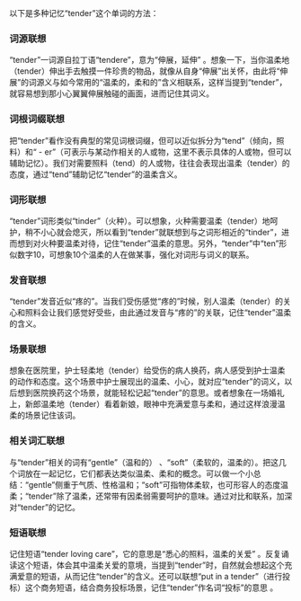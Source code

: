 以下是多种记忆“tender”这个单词的方法：

### 词源联想
“tender”一词源自拉丁语“tendere”，意为“伸展，延伸” 。想象一下，当你温柔地（tender）伸出手去触摸一件珍贵的物品，就像从自身“伸展”出关怀，由此将“伸展”的词源义与如今常用的“温柔的，柔和的”含义相联系，这样当提到“tender”，就容易想到那小心翼翼伸展触碰的画面，进而记住其词义。

### 词根词缀联想
把“tender”看作没有典型的常见词根词缀，但可以近似拆分为“tend”（倾向，照料）和“ - er”（可表示与某动作相关的人或物，这里不表示具体的人或物，但可以辅助记忆）。我们对需要照料（tend）的人或物，往往会表现出温柔（tender）的态度，通过“tend”辅助记忆“tender”的温柔含义。

### 词形联想
“tender”词形类似“tinder”（火种）。可以想象，火种需要温柔（tender）地呵护，稍不小心就会熄灭，所以看到“tender”就联想到与之词形相近的“tinder”，进而想到对火种要温柔对待，记住“tender”温柔的意思。另外，“tender”中“ten”形似数字10，可想象10个温柔的人在做某事，强化对词形与词义的联系。

### 发音联想
“tender”发音近似“疼的”。当我们受伤感觉“疼的”时候，别人温柔（tender）的关心和照料会让我们感觉好受些，由此通过发音与“疼的”的关联，记住“tender”温柔的含义。

### 场景联想
想象在医院里，护士轻柔地（tender）给受伤的病人换药，病人感受到护士温柔的动作和态度。这个场景中护士展现出的温柔、小心，就对应“tender”的词义，以后想到医院换药这个场景，就能轻松记起“tender”的意思。或者想象在一场婚礼上，新郎温柔地（tender）看着新娘，眼神中充满爱意与柔和，通过这样浪漫温柔的场景记住该词。

### 相关词汇联想
与“tender”相关的词有“gentle”（温和的） 、“soft”（柔软的，温柔的）。把这几个词放在一起记忆，它们都表达类似温柔、柔和的概念。可以做一个小总结：“gentle”侧重于气质、性格温和；“soft”可指物体柔软，也可形容人的态度温柔；“tender”除了温柔，还常带有因柔弱需要呵护的意味。通过对比和联系，加深对“tender”的记忆。

### 短语联想
记住短语“tender loving care”，它的意思是“悉心的照料，温柔的关爱” 。反复诵读这个短语，体会其中温柔关爱的意境，当提到“tender”时，自然就会想起这个充满爱意的短语，从而记住“tender”的含义。还可以联想“put in a tender”（进行投标）这个商务短语，结合商务投标场景，记住“tender”作名词“投标”的意思 。 